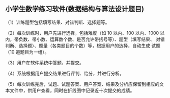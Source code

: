 ## 小学生数学练习软件(数据结构与算法设计题目)

（1）训练题型包括填写结果、对错判断、选择题等。 

（2）每次训练时，用户先进行选择，包括难度（如 10 以内、100 以内、1000 以内，带负数、带小数、运算数个数、是否允许带括号等）、题型（填写结果、 对错判断、选择题）、题量（各类题目的个数）等，根据用户的选择，自动生成 试题（10 道题目为一组）。

 （3）用户在软件系统中答题，并提交。

 （4）系统根据用户提交结果进行评判、给分，并进行分析。 

（5）每次训练完后，试题、试题答案、用户答案、结果及分析应保留到相应的文本文件中，供用户查看，同时在折线图中记录近十次提交的成绩。
